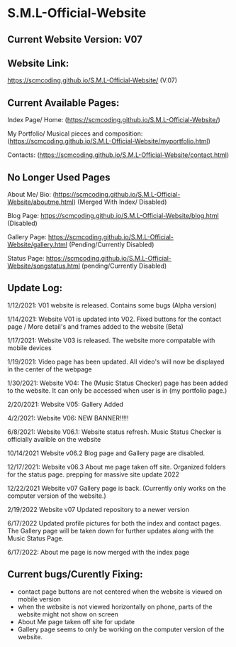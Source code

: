 # S.M.L-Official-Website

Current Website Version: V07
-----------------------------------------------------------------------------------------------------------------------------------------------------------------------------


Website Link:
------------------------------------------------------------------------------------------------------------------------------------------------------------------------------
https://scmcoding.github.io/S.M.L-Official-Website/ (V.07)




Current Available Pages:
------------------------------------------------------------------------------------------------------------------------------------------------------------------------------
Index Page/ Home: (https://scmcoding.github.io/S.M.L-Official-Website/)

My Portfolio/ Musical pieces and composition: (https://scmcoding.github.io/S.M.L-Official-Website/myportfolio.html) 

Contacts: (https://scmcoding.github.io/S.M.L-Official-Website/contact.html)


No Longer Used Pages
------------------------------------------------------------------------------------------------------------------------------------------------------------------------------
About Me/ Bio: (https://scmcoding.github.io/S.M.L-Official-Website/aboutme.html) (Merged With Index/ Disabled)

Blog Page: https://scmcoding.github.io/S.M.L-Official-Website/blog.html (Disabled)

Gallery Page: https://scmcoding.github.io/S.M.L-Official-Website/gallery.html (Pending/Currently Disabled)

Status Page: https://scmcoding.github.io/S.M.L-Official-Website/songstatus.html (pending/Currently Disabled)



Update Log:
------------------------------------------------------------------------------------------------------------------------------------------------------------------------------

1/12/2021: V01 website is released. Contains some bugs (Alpha version)

1/14/2021: Website V01 is updated into V02. Fixed buttons for the contact page / More detail's and frames added to the website (Beta)

1/17/2021: Website V03 is released. The website more compatable with mobile devices

1/19/2021: Video page has been updated. All video's will now be displayed in the center of the webpage

1/30/2021: Website V04: The (Music Status Checker) page has been added to the website. It can only be accessed when user is in (my portfolio page.) 

2/20/2021: Website V05: Gallery Added

4/2/2021: Website V06: NEW BANNER!!!!!

6/8/2021: Website V06.1: Website status refresh. Music Status Checker is officially avalible on the website

10/14/2021 Website v06.2 Blog page and Gallery page are disabled.

12/17/2021: Website v06.3  About me page taken off site. Organized folders for the status page. prepping for massive site update 2022

12/22/2021 Website v07 Gallery page is back. (Currently only works on the computer version of the website.)

2/19/2022 Website v07 Updated repository to a newer version

6/17/2022 Updated profile pictures for both the index and contact pages. The Gallery page will be taken down for further updates along with the Music Status Page.

6/17/2022: About me page is now merged with the index page


Current bugs/Curently Fixing:
------------------------------------------------------------------------------------------------------------------------------------------------------------------------------

* contact page buttons are not centered when the website is viewed on mobile version
* when the website is not viewed horizontally on phone, parts of the website might not show on screen
* About Me page taken off site for update
* Gallery page seems to only be working on the computer version of the website. 






